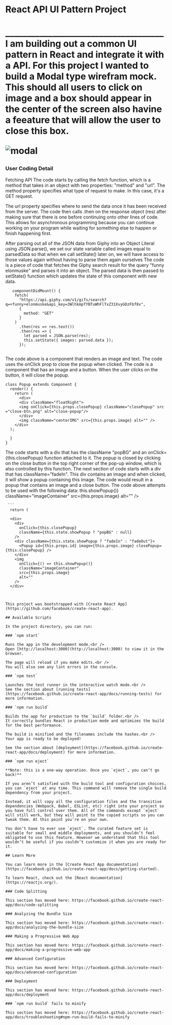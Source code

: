 <h1>React API UI Pattern Project<h1>
_____________________________________
I am  building  out a common UI pattern in React and integrate it with a
API. For this project I wanted to build a Modal type wirefram mock. This should all users to click on image and a box should appear in the center of the screen also havine a feeature that will allow the user to close this box.

![modal](https://media.git.generalassemb.ly/user/8618/files/3422a180-fa60-11e9-82a9-3e11fbe9da37)

<h3>User Coding Detail</h3>

Fetching API 
The code starts by calling the fetch function, which is a method that takes in an object with two properties: "method" and "url".
 The method property specifies what type of request to make.
 In this case, it's a GET request.
 
 The url property specifies where to send the data once it has been received from the server.
 The code then calls .then on the response object (res) after making sure that there is one before continuing onto other lines of code.
 This allows for asynchronous programming because you can continue working on your program while waiting for something else to happen or finish happening first.
 
 After parsing out all of the JSON data from Giphy into an Object Literal using JSON.parse(), we set our state variable called images equal to parsedData so that when we call setState() later on, we will have access to those values again without having to parse them again ourselves
 The code is a piece of code that fetches the Giphy search result for the query "funny elonmuske" and parses it into an object.
 The parsed data is then passed to setState() function which updates the state of this component with new data.

```
   componentDidMount() {
    fetch(
      "https://api.giphy.com/v1/gifs/search?q=+funny+elonmuske&api_key=3WlhkmpTYBTuWhFlTxZ31XvyGDzFbf8v",
      {
        method: "GET"
      }
    )
      .then(res => res.text())
      .then(res => {
        let parsed = JSON.parse(res);
        this.setState({ images: parsed.data });
      });
      
```

The code above is a component that renders an image and text.
 The code uses the onClick prop to close the popup when clicked.
 The code is a component that has an image and a button.
 When the user clicks on the button, it will close the popup.
```
class Popup extends Component {
  render() {
    return (
      <div>
      <div className="floatRight">
      <img onClick={this.props.closePopup} className="closePopup" src ="close-btn.png" alt="close-popup"/>
      </div>
      <img className="centerIMG" src={this.props.image} alt="" />
    </div>
  );
    
  }
}
```



 The code starts with a div that has the className "popBG" and an onClick={this.closePopup} function attached to it.
 The popup is closed by clicking on the close button in the top right corner of the pop-up window, which is also controlled by this function.
 The next section of code starts with a div that has className="fadeIn".
 This div contains an image and when clicked, it will show a popup containing this image.
 The code would result in a popup that contains an image and a close button.
 The code above attempts to be used with the following data:
 this.showPopup()} className="imageContainer" src={this.props.image} alt="" />
    
     ```
      return (
    
      <div>
        <div
          onClick={this.closePopup}
          className={this.state.showPopup ? "popBG" : null}
        />
        <div className={this.state.showPopup ? "fadeIn" : "fadeOut"}>
          <Popup id={this.props.id} image={this.props.image} closePopup={this.closePopup} />
        </div>
        <img
          onClick={() => this.showPopup()}
          className="imageContainer"
          src={this.props.image}
          alt=""
        />
      </div>
```


This project was bootstrapped with [Create React App](https://github.com/facebook/create-react-app).

## Available Scripts

In the project directory, you can run:

### `npm start`

Runs the app in the development mode.<br />
Open [http://localhost:3000](http://localhost:3000) to view it in the browser.

The page will reload if you make edits.<br />
You will also see any lint errors in the console.

### `npm test`

Launches the test runner in the interactive watch mode.<br />
See the section about [running tests](https://facebook.github.io/create-react-app/docs/running-tests) for more information.

### `npm run build`

Builds the app for production to the `build` folder.<br />
It correctly bundles React in production mode and optimizes the build for the best performance.

The build is minified and the filenames include the hashes.<br />
Your app is ready to be deployed!

See the section about [deployment](https://facebook.github.io/create-react-app/docs/deployment) for more information.

### `npm run eject`

**Note: this is a one-way operation. Once you `eject`, you can’t go back!**

If you aren’t satisfied with the build tool and configuration choices, you can `eject` at any time. This command will remove the single build dependency from your project.

Instead, it will copy all the configuration files and the transitive dependencies (Webpack, Babel, ESLint, etc) right into your project so you have full control over them. All of the commands except `eject` will still work, but they will point to the copied scripts so you can tweak them. At this point you’re on your own.

You don’t have to ever use `eject`. The curated feature set is suitable for small and middle deployments, and you shouldn’t feel obligated to use this feature. However we understand that this tool wouldn’t be useful if you couldn’t customize it when you are ready for it.

## Learn More

You can learn more in the [Create React App documentation](https://facebook.github.io/create-react-app/docs/getting-started).

To learn React, check out the [React documentation](https://reactjs.org/).

### Code Splitting

This section has moved here: https://facebook.github.io/create-react-app/docs/code-splitting

### Analyzing the Bundle Size

This section has moved here: https://facebook.github.io/create-react-app/docs/analyzing-the-bundle-size

### Making a Progressive Web App

This section has moved here: https://facebook.github.io/create-react-app/docs/making-a-progressive-web-app

### Advanced Configuration

This section has moved here: https://facebook.github.io/create-react-app/docs/advanced-configuration

### Deployment

This section has moved here: https://facebook.github.io/create-react-app/docs/deployment

### `npm run build` fails to minify

This section has moved here: https://facebook.github.io/create-react-app/docs/troubleshooting#npm-run-build-fails-to-minify
